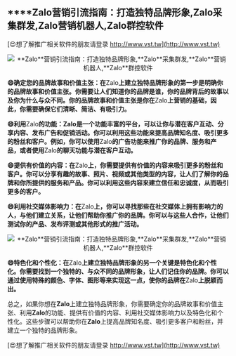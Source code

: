 ## ****Zalo**营销引流指南：打造独特品牌形象,**Zalo**采集群发,**Zalo**营销机器人,**Zalo**群控软件**

[😍想了解推广相关软件的朋友请登录 http://www.vst.tw](http://www.vst.tw)

 <center><img src="https://vst.tw/MP4/tuiguang/png/7.png" alt="**Zalo**营销引流指南：打造独特品牌形象,**Zalo**采集群发,**Zalo**营销机器人,**Zalo**群控软件"></center>

**😄确定您的品牌故事和价值主张：在**Zalo**上建立独特品牌形象的第一步是明确你的品牌故事和价值主张。你需要让人们知道你的品牌是谁，你的品牌背后的故事以及你为什么与众不同。你的品牌故事和价值主张是你在**Zalo**上营销的基础，因此，你需要确保它们清晰、简洁、有吸引力。**

**😄利用**Zalo**的功能：**Zalo**是一个功能丰富的平台，可以让你与潜在客户互动、分享内容、发布广告和促销活动。你可以利用这些功能来提高品牌知名度、吸引更多的粉丝和客户。例如，你可以使用**Zalo**的广告功能来推广你的品牌、服务和产品，或者使用**Zalo**的聊天功能与潜在客户互动。**

**😄提供有价值的内容：在**Zalo**上，你需要提供有价值的内容来吸引更多的粉丝和客户。你可以分享有趣的故事、照片、视频或其他类型的内容，让人们了解你的品牌和你所提供的服务和产品。你可以利用这些内容来建立信任和忠诚度，从而吸引更多的客户。**

**😄利用社交媒体影响力：在**Zalo**上，你可以寻找那些在社交媒体上拥有影响力的人，与他们建立关系，让他们帮助你推广你的品牌。你可以与这些人合作，让他们测试你的产品、发布评测或其他形式的推广活动。**

 <center><img src="https://vst.tw/MP4/tuiguang/png/2.png" alt="**Zalo**营销引流指南：打造独特品牌形象,**Zalo**采集群发,**Zalo**营销机器人,**Zalo**群控软件"></center>

**😄特色化和个性化：在**Zalo**上建立独特品牌形象的另一个关键是特色化和个性化。你需要找到一个独特的、与众不同的品牌形象，让人们记住你的品牌。你可以通过使用特殊的颜色、字体、图形等来实现这一点，使你的品牌在**Zalo**上脱颖而出。**

总之，如果你想在**Zalo**上建立独特品牌形象，你需要确定你的品牌故事和价值主张、利用**Zalo**的功能、提供有价值的内容、利用社交媒体影响力以及特色化和个性化。这些步骤可以帮助你在**Zalo**上提高品牌知名度、吸引更多客户和粉丝，并建立一个独特的品牌形象。

[😍想了解推广相关软件的朋友请登录 http://www.vst.tw](http://www.vst.tw)



